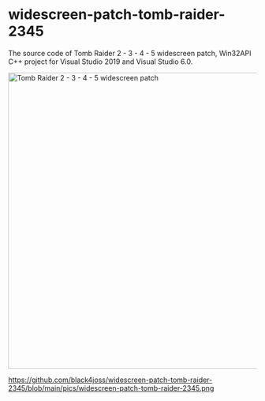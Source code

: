 # widescreen-patch-tomb-raider-2345

The source code of Tomb Raider 2 - 3 - 4 - 5 widescreen patch, Win32API C++ project for Visual Studio 2019 and Visual Studio 6.0.

<img src="https://github.com/black4joss/widescreen_tomb_raider_2345/tree/main/pics/widescreen-patch-tomb-raider-2345.png" alt="Tomb Raider 2 - 3 - 4 - 5 widescreen patch" width=600 />

https://github.com/black4joss/widescreen-patch-tomb-raider-2345/blob/main/pics/widescreen-patch-tomb-raider-2345.png